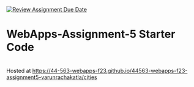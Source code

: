 [![Review Assignment Due Date](https://classroom.github.com/assets/deadline-readme-button-24ddc0f5d75046c5622901739e7c5dd533143b0c8e959d652212380cedb1ea36.svg)](https://classroom.github.com/a/7kKA03Up)
# WebApps-Assignment-5 Starter Code
<br />Hosted at <https://44-563-webapps-f23.github.io/44563-webapps-f23-assignment5-varunrachakatla/cities>
